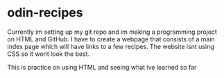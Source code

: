 # odin-recipes

Currently im setting up my git repo and im making a programming project on HTML and GitHub. I have to create a webpage that consists of a main index page which will have links to a few recipes. The website isnt using CSS so it wont look the best.

This is practice on using HTML and seeing what ive learned so far